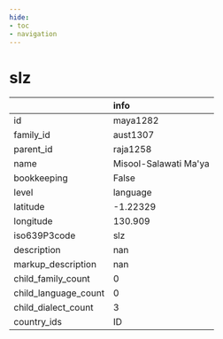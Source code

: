 ```yaml
---
hide:
- toc
- navigation
---
```

# slz
|                      | info                  |
|:---------------------|:----------------------|
| id                   | maya1282              |
| family_id            | aust1307              |
| parent_id            | raja1258              |
| name                 | Misool-Salawati Ma'ya |
| bookkeeping          | False                 |
| level                | language              |
| latitude             | -1.22329              |
| longitude            | 130.909               |
| iso639P3code         | slz                   |
| description          | nan                   |
| markup_description   | nan                   |
| child_family_count   | 0                     |
| child_language_count | 0                     |
| child_dialect_count  | 3                     |
| country_ids          | ID                    |